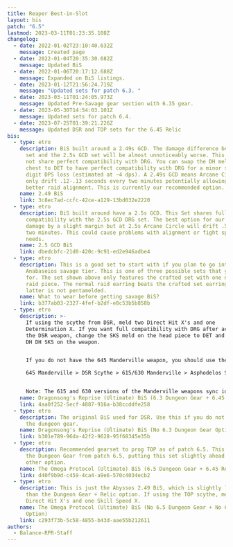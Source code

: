 ```yaml
---
title: Reaper Best-in-Slot
layout: bis
patch: "6.5"
lastmod: 2023-03-11T01:23:35.108Z
changelog:
  - date: 2022-01-02T23:10:40.632Z
    message: Created page
  - date: 2022-01-04T20:35:30.682Z
    message: Updated BiS
  - date: 2022-01-06T20:17:12.688Z
    message: Expanded on BiS listings.
  - date: 2023-01-12T21:56:24.719Z
    message: "Updated sets for patch 6.3. "
  - date: 2023-03-11T01:24:05.973Z
    message: Updated Pre-Savage gear section with 6.35 gear.
  - date: 2023-05-30T14:54:03.101Z
    message: Updated sets for patch 6.4.
  - date: 2023-07-25T01:39:21.226Z
    message: Updated DSR and TOP sets for the 6.45 Relic
bis:
  - type: etro
    description: BiS built around a 2.49s GCD. The damage difference between this
      set and the 2.5s GCD set will be almost unnoticeably worse. This set does
      not share perfect compatibility with DRG. You can swap the DH melds on the
      chest to DET to have perfect compatibility with DRG for a minor single
      digit DPS loss (estimated at ~4 dps). A 2.49s GCD means Arcane Circle will
      only drift .12-.13 seconds every two minutes potentially allowing for
      better raid alignment. This is currently our recommended option.
    name: 2.49 BiS
    link: 3c8ec7ad-ccfc-42ce-a129-13bd032e2220
  - type: etro
    description: BiS built around have a 2.5s GCD. This Set shares full
      compatibility with the 2.5s GCD DRG set. The best option for our personal
      damage by a slight margin but at 2.5s Arcane Circle will drift .5s every
      two minutes. This could cause problems with alignment or fight specific
      needs.
    name: 2.5 GCD BiS
    link: dbedcbfc-21d0-420c-9c91-ed2e946adbe4
  - type: etro
    description: This is a good set to start with if you plan to go into the
      Anabaseios savage tier. This is one of three possible sets that you can go
      for. The set shown above only features the crafted set with one normal
      raid piece. The normal raid earring beats the crafted set earring if the
      latter is not pentamelded.
    name: What to wear before getting savage BiS?
    link: b377ab03-2327-4fef-b2df-e8c53b5b858b
  - type: etro
    description: >-
      If using the scythe from DSR, meld two Direct Hit X's and one
      Determination X. If you want full compatibility with DRG after acquiring
      the DSR weapon, change the SKS meld on the head piece to DET and then do
      DH DH SKS on the weapon.


      If you do not have the 645 Manderville weapon, you should use the following weapon priority to determine what to use based on what you have available:\

      645 Manderville > DSR Scythe > 615/630 Manderville > Asphodelos Scythe


      Note: The 615 and 630 versions of the Manderville weapons sync identically in DSR and are therefore the same. Use whichever you have available.
    name: Dragonsong's Reprise (Ultimate) BiS (6.3 Dungeon Gear + 6.45 Relic Option)
    link: 4aa0f252-5ecf-4887-916a-b38ccddfe258
  - type: etro
    description: The original BiS used for DSR. Use this if you do not want to farm
      the dungeon gear.
    name: Dragonsong's Reprise (Ultimate) BiS (No 6.3 Dungeon Gear Option)
    link: b301e789-96da-42f2-9628-95f68345e35b
  - type: etro
    description: Recommended gearset to prog TOP as of patch 6.5. This set includes
      the Dungeon Gear from patch 6.5, putting this set slightly ahead of the
      other option.
    name: The Omega Protocol (Ultimate) BiS (6.5 Dungeon Gear + 6.45 Relic Option)
    link: d40f9b9d-c459-4ca4-a9e6-570c4034ecb2
  - type: etro
    description: This is just the Abyssos 2.49 BiS, which is slightly lower in DPS
      than the Dungeon Gear + Relic option. If using the TOP scythe, meld two
      Direct Hit X's and one Skill Speed X.
    name: The Omega Protocol (Ultimate) BiS (No 6.5 Dungeon Gear + No 6.45 Relic
      Option)
    link: c293f73b-5c58-4855-b43d-aae55b212611
authors:
  - Balance-RPR-Staff
---
```

